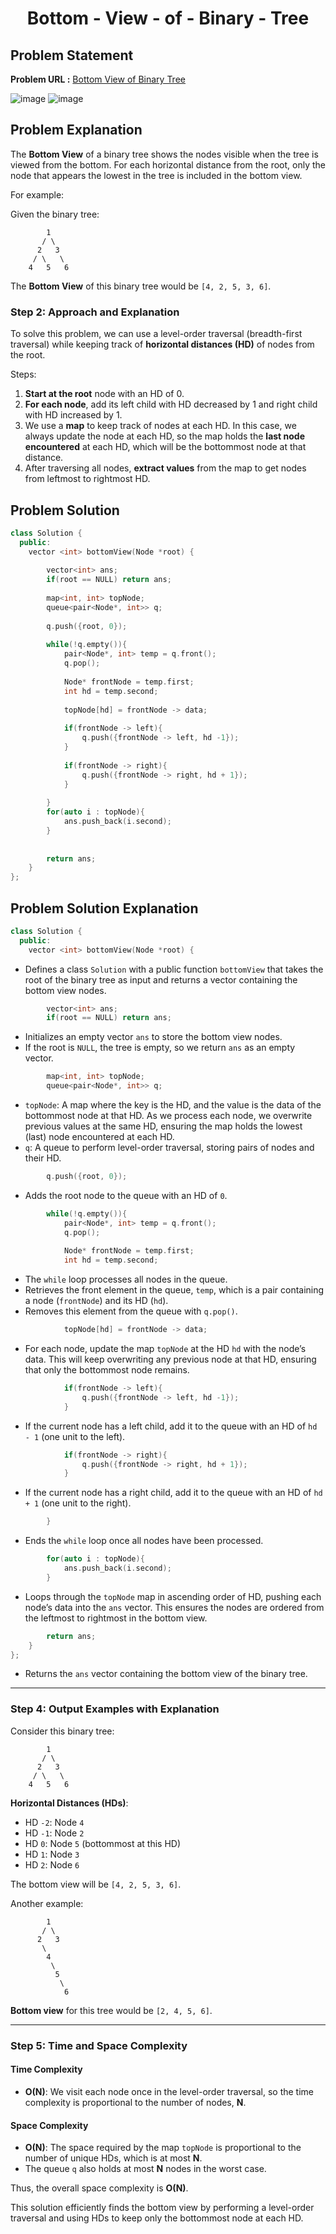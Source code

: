 <h1 align='center'>Bottom - View - of - Binary - Tree</h1>

## Problem Statement

**Problem URL :** [Bottom View of Binary Tree](https://www.geeksforgeeks.org/problems/bottom-view-of-binary-tree/1)

![image](https://github.com/user-attachments/assets/f0107d8c-8940-4e68-b9e3-280c54f74ce5)
![image](https://github.com/user-attachments/assets/76f615a9-04ae-4a39-88f4-876fe632d13b)

## Problem Explanation
The **Bottom View** of a binary tree shows the nodes visible when the tree is viewed from the bottom. For each horizontal distance from the root, only the node that appears the lowest in the tree is included in the bottom view.

For example:

Given the binary tree:
```
        1
       / \
      2   3
     / \   \
    4   5   6
```

The **Bottom View** of this binary tree would be `[4, 2, 5, 3, 6]`.

### Step 2: Approach and Explanation

To solve this problem, we can use a level-order traversal (breadth-first traversal) while keeping track of **horizontal distances (HD)** of nodes from the root.

Steps:
1. **Start at the root** node with an HD of 0.
2. **For each node**, add its left child with HD decreased by 1 and right child with HD increased by 1.
3. We use a **map** to keep track of nodes at each HD. In this case, we always update the node at each HD, so the map holds the **last node encountered** at each HD, which will be the bottommost node at that distance.
4. After traversing all nodes, **extract values** from the map to get nodes from leftmost to rightmost HD.

## Problem Solution
```cpp
class Solution {
  public:
    vector <int> bottomView(Node *root) {
    
        vector<int> ans;
        if(root == NULL) return ans;
        
        map<int, int> topNode;
        queue<pair<Node*, int>> q;
        
        q.push({root, 0});
        
        while(!q.empty()){
            pair<Node*, int> temp = q.front();
            q.pop();
            
            Node* frontNode = temp.first;
            int hd = temp.second;
            
            topNode[hd] = frontNode -> data;
            
            if(frontNode -> left){
                q.push({frontNode -> left, hd -1});
            }
            
            if(frontNode -> right){
                q.push({frontNode -> right, hd + 1});
            }
            
        }
        for(auto i : topNode){
            ans.push_back(i.second);
        }
        
        
        return ans;
    }
};
```

## Problem Solution Explanation

```cpp
class Solution {
  public:
    vector <int> bottomView(Node *root) {
```
- Defines a class `Solution` with a public function `bottomView` that takes the root of the binary tree as input and returns a vector containing the bottom view nodes.

```cpp
        vector<int> ans;
        if(root == NULL) return ans;
```
- Initializes an empty vector `ans` to store the bottom view nodes.
- If the root is `NULL`, the tree is empty, so we return `ans` as an empty vector.

```cpp
        map<int, int> topNode;
        queue<pair<Node*, int>> q;
```
- `topNode`: A map where the key is the HD, and the value is the data of the bottommost node at that HD. As we process each node, we overwrite previous values at the same HD, ensuring the map holds the lowest (last) node encountered at each HD.
- `q`: A queue to perform level-order traversal, storing pairs of nodes and their HD.

```cpp
        q.push({root, 0});
```
- Adds the root node to the queue with an HD of `0`.

```cpp
        while(!q.empty()){
            pair<Node*, int> temp = q.front();
            q.pop();
            
            Node* frontNode = temp.first;
            int hd = temp.second;
```
- The `while` loop processes all nodes in the queue.
- Retrieves the front element in the queue, `temp`, which is a pair containing a node (`frontNode`) and its HD (`hd`).
- Removes this element from the queue with `q.pop()`.

```cpp
            topNode[hd] = frontNode -> data;
```
- For each node, update the map `topNode` at the HD `hd` with the node’s data. This will keep overwriting any previous node at that HD, ensuring that only the bottommost node remains.

```cpp
            if(frontNode -> left){
                q.push({frontNode -> left, hd -1});
            }
```
- If the current node has a left child, add it to the queue with an HD of `hd - 1` (one unit to the left).

```cpp
            if(frontNode -> right){
                q.push({frontNode -> right, hd + 1});
            }
```
- If the current node has a right child, add it to the queue with an HD of `hd + 1` (one unit to the right).

```cpp
        }
```
- Ends the `while` loop once all nodes have been processed.

```cpp
        for(auto i : topNode){
            ans.push_back(i.second);
        }
```
- Loops through the `topNode` map in ascending order of HD, pushing each node’s data into the `ans` vector. This ensures the nodes are ordered from the leftmost to rightmost in the bottom view.

```cpp
        return ans;
    }
};
```
- Returns the `ans` vector containing the bottom view of the binary tree.

---

### Step 4: Output Examples with Explanation

Consider this binary tree:

```
        1
       / \
      2   3
     / \   \
    4   5   6
```

**Horizontal Distances (HDs)**:
- HD `-2`: Node `4`
- HD `-1`: Node `2`
- HD `0`: Node `5` (bottommost at this HD)
- HD `1`: Node `3`
- HD `2`: Node `6`

The bottom view will be `[4, 2, 5, 3, 6]`.

Another example:

```
        1
       / \
      2   3
       \
        4
         \
          5
           \
            6
```

**Bottom view** for this tree would be `[2, 4, 5, 6]`.

---

### Step 5: Time and Space Complexity

#### Time Complexity
- **O(N)**: We visit each node once in the level-order traversal, so the time complexity is proportional to the number of nodes, **N**.

#### Space Complexity
- **O(N)**: The space required by the map `topNode` is proportional to the number of unique HDs, which is at most **N**.
- The queue `q` also holds at most **N** nodes in the worst case.

Thus, the overall space complexity is **O(N)**.

This solution efficiently finds the bottom view by performing a level-order traversal and using HDs to keep only the bottommost node at each HD.
